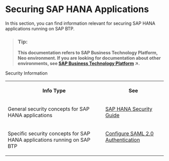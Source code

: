 <!-- loio4ed551f2aa2f42e2915377f41e9f5b9f -->

# Securing SAP HANA Applications

In this section, you can find information relevant for securing SAP HANA applications running on SAP BTP.



> ### Tip:  
> **This documentation refers to SAP Business Technology Platform, Neo environment. If you are looking for documentation about other environments, see [SAP Business Technology Platform](https://help.sap.com/viewer/65de2977205c403bbc107264b8eccf4b/Cloud/en-US/6a2c1ab5a31b4ed9a2ce17a5329e1dd8.html "SAP Business Technology Platform (SAP BTP) is an integrated offering comprised of four technology portfolios: database and data management, application development and integration, analytics, and intelligent technologies. The platform offers users the ability to turn data into business value, compose end-to-end business processes, and build and extend SAP applications quickly.") :arrow_upper_right:.**



<a name="loio4ed551f2aa2f42e2915377f41e9f5b9f__table_ahl_wft_1r"/>Security Information


<table>
<tr>
<th valign="top">

Info Type



</th>
<th valign="top">

See



</th>
</tr>
<tr>
<td valign="top">

General security concepts for SAP HANA applications



</td>
<td valign="top">

[SAP HANA Security Guide](http://help.sap.com/hana/SAP_HANA_Security_Guide_en.pdf)



</td>
</tr>
<tr>
<td valign="top">

Specific security concepts for SAP HANA applications running on SAP BTP



</td>
<td valign="top">

[Configure SAML 2.0 Authentication](../30-development-neo/configure-saml-2-0-authentication-2a71022.md)



</td>
</tr>
</table>

